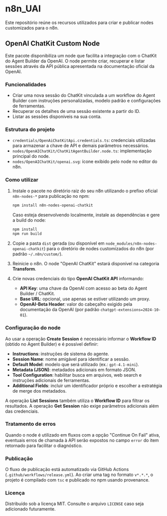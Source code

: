 # n8n_UAI

Este repositório reúne os recursos utilizados para criar e publicar nodes customizados para o n8n.

## OpenAI ChatKit Custom Node

Este pacote disponibiliza um node que facilita a integração com o ChatKit do Agent Builder da OpenAI. O node permite criar, recuperar e listar sessões através da API pública apresentada na documentação oficial da OpenAI.

### Funcionalidades

- Criar uma nova sessão do ChatKit vinculada a um workflow do Agent Builder com instruções personalizadas, modelo padrão e configurações de ferramentas.
- Recuperar os detalhes de uma sessão existente a partir do ID.
- Listar as sessões disponíveis na sua conta.

### Estrutura do projeto

- `credentials/OpenAiChatKitApi.credentials.ts`: credenciais utilizadas para armazenar a chave de API e demais parâmetros necessários.
- `nodes/OpenAIChatKit/ChatKitAgentBuilder.node.ts`: implementação principal do node.
- `nodes/OpenAIChatKit/openai.svg`: ícone exibido pelo node no editor do n8n.

### Como utilizar

1. Instale o pacote no diretório raiz do seu n8n utilizando o prefixo oficial `n8n-nodes-*` para publicação no npm:

   ```bash
   npm install n8n-nodes-openai-chatkit
   ```

   Caso esteja desenvolvendo localmente, instale as dependências e gere a build do node:

   ```bash
   npm install
   npm run build
   ```

2. Copie a pasta `dist` gerada (ou disponível em `node_modules/n8n-nodes-openai-chatkit`) para o diretório de nodes customizados do n8n (por padrão `~/.n8n/custom/`).
3. Reinicie o n8n. O node "OpenAI ChatKit" estará disponível na categoria **Transform**.
4. Crie novas credenciais do tipo **OpenAI ChatKit API** informando:
   - **API Key**: uma chave da OpenAI com acesso ao beta do Agent Builder / ChatKit.
   - **Base URL**: opcional, use apenas se estiver utilizando um proxy.
   - **OpenAI-Beta Header**: valor do cabeçalho exigido pela documentação da OpenAI (por padrão `chatgpt-extensions=2024-10-01`).

### Configuração do node

Ao usar a operação **Create Session** é necessário informar o **Workflow ID** (obtido no Agent Builder) e é possível definir:

- **Instructions**: instruções de sistema do agente.
- **Session Name**: nome amigável para identificar a sessão.
- **Default Model**: modelo que será utilizado (ex.: `gpt-4.1-mini`).
- **Metadata (JSON)**: metadados adicionais em formato JSON.
- **Tool Configuration**: habilitar busca em arquivos, web search e instruções adicionais de ferramentas.
- **Additional Fields**: incluir um identificador próprio e escolher a estratégia de merge dos metadados.

A operação **List Sessions** também utiliza o **Workflow ID** para filtrar os resultados. A operação **Get Session** não exige parâmetros adicionais além das credenciais.

### Tratamento de erros

Quando o node é utilizado em fluxos com a opção "Continue On Fail" ativa, eventuais erros de chamada à API serão expostos no campo `error` do item retornado para facilitar o diagnóstico.

### Publicação

O fluxo de publicação está automatizado via GitHub Actions (`.github/workflows/release.yml`). Ao criar uma tag no formato `v*.*.*`, o projeto é compilado com `tsc` e publicado no npm usando provenance.

### Licença

Distribuído sob a licença MIT. Consulte o arquivo `LICENSE` caso seja adicionado futuramente.
